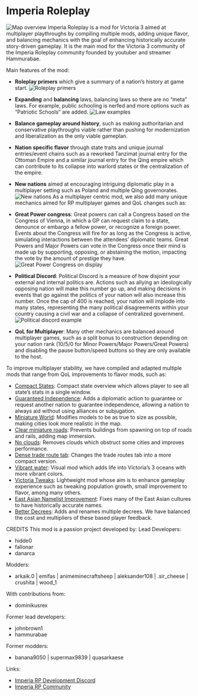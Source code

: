 # Imperia Roleplay
![Map overview](/.assets/images/mapoverview.png)
Imperia Roleplay is a mod for Victoria 3 aimed at multiplayer playthroughs by compiling multiple mods, adding unique flavor, and balancing mechanics with the goal of enhancing historically accurate story-driven gameplay. It is the main mod for the Victoria 3 community of the Imperia Roleplay community founded by youtuber and streamer Hammurabae.

Main features of the mod:
-	**Roleplay primers** which give a summary of a nation’s history at game start.
![Roleplay primers](/.assets/images/roleplayprimer.png)
-	**Expanding** and **balancing** laws, balancing laws so there are no “meta” laws. For example, public schooling is nerfed and more options such as “Patriotic Schools” are added.
![Law examples](/.assets/images/laws.png)
-	**Balance gameplay around history**, such as making authoritarian and conservative playthroughs viable rather than pushing for modernization and liberalization as the only viable gameplan.

-	**Nation specific flavor** through state traits and unique journal entries/event chains such as a reworked Tanzimat journal entry for the Ottoman Empire and a similar journal entry for the Qing empire which can contribute to its collapse into warlord states or the centralization of the empire.

-	**New nations** aimed at encouraging intriguing diplomatic play in a multiplayer setting such as Poland and multiple Qing governorates.
![New nations](/.assets/images/newnations.png)
As a multiplayer centric mod, we also add many unique mechanics aimed for RP multiplayer games and QoL changes such as:
-	**Great Power congress**: Great powers can call a Congress based on the Congress of Vienna, in which a GP can request claim to a state, denounce or embargo a fellow power, or recognize a foreign power. Events about the Congress will fire for as long as the Congress is active, simulating interactions between the attendees’ diplomatic teams. Great Powers and Major Powers can vote in the Congress once their mind is made up by supporting, opposing, or abstaining the motion, impacting the vote by the amount of prestige they have.
![Great Power Congress on display](/.assets/images/conference.png)
-	**Political Discord**: Political Discord is a measure of how disjoint your external and internal politics are. Actions such as allying an ideologically opposing nation will make this number go up, and making decisions in events that go against the politics of your nation will also increase this number. Once the cap of 400 is reached, your nation will implode into many states, representing the many political disagreements within your country causing a civil war and a collapse of centralized government.
![Political discord example](/.assets/images/discord.png)
-	**QoL for Multiplayer**: Many other mechanics are balanced around multiplayer games, such as a split bonus to construction depending on your nation rank (10/5/0 for Minor Powers/Major Powers/Great Powers) and disabling the pause button/speed buttons so they are only available to the host.

To improve multiplayer stability, we have compiled and adapted multiple mods that range from QoL improvements to flavor mods, such as:
-	[Compact States](https://steamcommunity.com/sharedfiles/filedetails/?id=2882253806): Compact state overview which allows player to see all state’s stats in a single window.
-	[Guaranteed Independence](https://steamcommunity.com/sharedfiles/filedetails/?id=2895380761&searchtext=guarantee): Adds a diplomatic action to guarantee or request another nation to guarantee independence, allowing a nation to always aid without using alliances or subjugation.
-	[Miniature World](https://steamcommunity.com/sharedfiles/filedetails/?id=2885753695&searchtext=miniature+world): Modifies models to be as true to size as possible, making cities look more realistic in the map.
-	[Clear miniature roads](https://steamcommunity.com/sharedfiles/filedetails/?id=2887217219&searchtext=roads): Prevents buildings from spawning on top of roads and rails, adding map immersion.
-	[No clouds](https://steamcommunity.com/sharedfiles/filedetails/?id=2880130916&searchtext=no+clouds): Removes clouds which obstruct some cities and improves performance.
-	[Dense trade route tab](https://steamcommunity.com/sharedfiles/filedetails/?id=2881996099&searchtext=trade+route): Changes the trade routes tab into a more compact version.
-	[Vibrant water](https://steamcommunity.com/sharedfiles/filedetails/?id=2883041137&searchtext=vibrant+waters): Visual mod which adds life into Victoria’s 3 oceans with more vibrant colors.
-	[Victoria Tweaks](https://steamcommunity.com/sharedfiles/filedetails/?id=2935989855&searchtext=tweaks): Lightweight mod whose aim is to enhance gameplay experience such as tweaking population growth, small improvement to flavor, among many others.
-	[East Asian Namelist Improvement](https://steamcommunity.com/sharedfiles/filedetails/?id=3032148089&searchtext=east+asian+): Fixes many of the East Asian cultures to have historically accurate names.
-	[Better Decrees](https://steamcommunity.com/sharedfiles/filedetails/?id=2895956555&searchtext=better+decrees): Adds and renames multiple decrees. We have balanced the cost and multipliers of these based player feedback.

CREDITS
This mod is a passion project developed by:
Lead Developers:
-	hidde0 
-	fallonar 
-	danarca

Modders:
-	arkaik.0 | emifas | animeminecraftsheep | aleksander108 | .sir_cheese | crushita | wood_1

With contributions from:
-	dominikusrex

Former lead developers:
-	johnbrown1
-	hammurabae

Former modders:
-	banana9050 | supermax9839 | quasarkaese

Links:
-	[Imperia RP Development Discord](https://discord.gg/zkTQnVd82e)
-	[Imperia RP Community](https://discord.gg/imperiarp)
